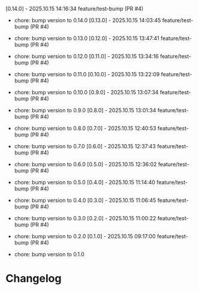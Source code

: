 [0.14.0] - 2025.10.15 14:16:34 feature/test-bump (PR #4)

- chore: bump version to 0.14.0
[0.13.0] - 2025.10.15 14:03:45 feature/test-bump (PR #4)

- chore: bump version to 0.13.0
[0.12.0] - 2025.10.15 13:47:41 feature/test-bump (PR #4)

- chore: bump version to 0.12.0
[0.11.0] - 2025.10.15 13:34:16 feature/test-bump (PR #4)

- chore: bump version to 0.11.0
[0.10.0] - 2025.10.15 13:22:09 feature/test-bump (PR #4)

- chore: bump version to 0.10.0
[0.9.0] - 2025.10.15 13:07:34 feature/test-bump (PR #4)

- chore: bump version to 0.9.0
[0.8.0] - 2025.10.15 13:01:34 feature/test-bump (PR #4)

- chore: bump version to 0.8.0
[0.7.0] - 2025.10.15 12:40:53 feature/test-bump (PR #4)

- chore: bump version to 0.7.0
[0.6.0] - 2025.10.15 12:37:43 feature/test-bump (PR #4)

- chore: bump version to 0.6.0
[0.5.0] - 2025.10.15 12:36:02 feature/test-bump (PR #4)

- chore: bump version to 0.5.0
[0.4.0] - 2025.10.15 11:14:40 feature/test-bump (PR #4)

- chore: bump version to 0.4.0
[0.3.0] - 2025.10.15 11:06:45 feature/test-bump (PR #4)

- chore: bump version to 0.3.0
[0.2.0] - 2025.10.15 11:00:22 feature/test-bump (PR #4)

- chore: bump version to 0.2.0
[0.1.0] - 2025.10.15 09:17:00 feature/test-bump (PR #4)

- chore: bump version to 0.1.0
# Changelog
